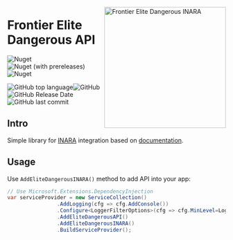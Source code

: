 <img src="https://i.imgur.com/qA5ubgH.png" align="right"
     title="Frontier Elite Dangerous INARA" width="280">
# Frontier Elite Dangerous API
![Nuget](https://img.shields.io/nuget/v/NSW.EliteDangerous.INARA?label=nuget%3Astable)![Nuget (with prereleases)](https://img.shields.io/nuget/vpre/NSW.EliteDangerous.INARA?label=nuget%3Adev)![Nuget](https://img.shields.io/nuget/dt/NSW.EliteDangerous.INARA)

![GitHub top language](https://img.shields.io/github/languages/top/h0useRus/EliteDangerousINARA)![GitHub](https://img.shields.io/github/license/h0useRus/EliteDangerousINARA)![GitHub Release Date](https://img.shields.io/github/release-date/h0useRus/EliteDangerousINARA)![GitHub last commit](https://img.shields.io/github/last-commit/h0useRus/EliteDangerousINARA)
## Intro
Simple library for [INARA](https://inara.cz/) integration based on [documentation](https://inara.cz/inara-api/).

## Usage

Use `AddEliteDangerousINARA()` method to add API into your app:
```c#
// Use Microsoft.Extensions.DependencyInjection
var serviceProvider = new ServiceCollection()
                .AddLogging(cfg => cfg.AddConsole())
                .Configure<LoggerFilterOptions>(cfg => cfg.MinLevel=LogLevel.Debug)
                .AddEliteDangerousAPI()
                .AddEliteDangerousINARA()
                .BuildServiceProvider();
```
